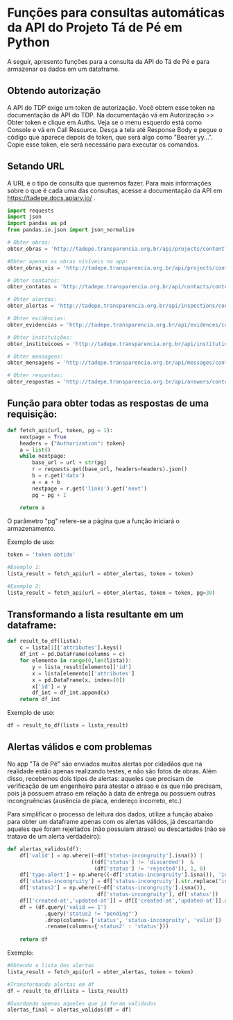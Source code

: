 
# Funções para consultas automáticas da API do Projeto Tá de Pé em Python

A seguir, apresento funções para a consulta da API do Tá de Pé e para armazenar os dados em um dataframe.

## Obtendo autorização

A API do TDP exige um token de autorização. Você obtem esse token na documentação da API do TDP. Na documentação vá em Autorização >> Obter token e clique em Auths. Veja se o menu esquerdo está como Console e vá em Call Resource. Desça a tela até Response Body e pegue o código que aparece depois de token, que será algo como "Bearer yy...". Copie esse token, ele será necessário para executar os comandos.

## Setando URL

A URL é o tipo de consulta que queremos fazer. Para mais informações sobre o que é cada uma das consultas, acesse a documentação da API em https://tadepe.docs.apiary.io/ .


```python
import requests
import json
import pandas as pd
from pandas.io.json import json_normalize
```


```python
# Obter obras:
obter_obras = 'http://tadepe.transparencia.org.br/api/projects/content?page='

#Obter apenas as obras visíveis no app:
obter_obras_vis = 'http://tadepe.transparencia.org.br/api/projects/content?visible_on_app=1&page='

# Obter contatos:
obter_contatos = 'http://tadepe.transparencia.org.br/api/contacts/content?page='

# Obter alertas:
obter_alertas = 'http://tadepe.transparencia.org.br/api/inspections/content?page='

# Obter evidências:
obter_evidencias = 'http://tadepe.transparencia.org.br/api/evidences/content?page='

# Obter instituições:
obter_instituicoes = 'http://tadepe.transparencia.org.br/api/institutions/content?page='

# Obter mensagens:
obter_mensagens = 'http://tadepe.transparencia.org.br/api/messages/content?page='

# Obter respostas:
obter_respostas = 'http://tadepe.transparencia.org.br/api/answers/content?page='
```

## Função para obter todas as respostas de uma requisição:


```python
def fetch_api(url, token, pg = 1):
    nextpage = True
    headers = {"Authorization": token}
    a = list()
    while nextpage:
        base_url = url + str(pg)
        r = requests.get(base_url, headers=headers).json()
        b = r.get('data')
        a = a + b
        nextpage = r.get('links').get('next')
        pg = pg + 1
    
    return a
```
O parâmetro "pg" refere-se a página que a função iniciará o armazenamento. 

Exemplo de uso:


```python
token = 'token obtido'

#Exemplo 1:
lista_result = fetch_api(url = obter_alertas, token = token)

#Exemplo 2:
lista_result = fetch_api(url = obter_alertas, token = token, pg=30)
```

## Transformando a lista resultante em um dataframe:


```python
def result_to_df(lista):
    c = lista[1]['attributes'].keys()
    df_int = pd.DataFrame(columns = c)
    for elemento in range(0,len(lista)):
        y = lista_result[elemento]['id']
        x = lista[elemento]['attributes']
        x = pd.DataFrame(x, index=[0])
        x['id'] = y
        df_int = df_int.append(x)
    return df_int
```

Exemplo de uso:


```python
df = result_to_df(lista = lista_result)
```

## Alertas válidos e com problemas

No app "Tá de Pé" são enviados muitos alertas por cidadãos que na realidade estão apenas realizando testes, e não são fotos de obras. Além disso, recebemos dois tipos de alertas: aqueles que precisam de verificação de um engenheiro para atestar o atraso e os que não precisam, pois já possuem atraso em relação à data de entrega ou possuem outras incongruências (ausência de placa, endereço incorreto, etc.)

Para simplificar o processo de leitura dos dados, utilize a função abaixo para obter um dataframe apenas com os alertas válidos, já descartando aqueles que foram rejeitados (não possuiam atraso) ou descartados (não se tratava de um alerta verdadeiro):

```python
def alertas_validos(df):
    df['valid'] = np.where((~df['status-incongruity'].isna()) |
                           ((df['status'] != 'discarded')  & 
                            (df['status'] != 'rejected')), 1, 0)
    df['type-alert'] = np.where((~df['status-incongruity'].isna()), 'incongruity_based', 'delay_based')
    df['status-incongruity'] = df['status-incongruity'].str.replace("incongruity_", "", regex = False) 
    df['status2'] = np.where((~df['status-incongruity'].isna()), 
                             df['status-incongruity'], df['status'])
    df[['created-at','updated-at']] = df[['created-at','updated-at']].apply(pd.to_datetime, format="%Y-%m-%d %H:%M:%S")
    df = (df.query('valid == 1')
            .query('status2 != "pending"')
            .drop(columns= ['status', 'status-incongruity', 'valid'])
            .rename(columns={'status2' : 'status'}))
    
    return df
```

Exemplo:

```python
#Obtendo a lista dos alertas
lista_result = fetch_api(url = obter_alertas, token = token)

#Transformando alertas em df
df = result_to_df(lista = lista_result)

#Guardando apenas aqueles que já foram validados
alertas_final = alertas_validos(df = df)

```
